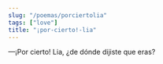 ```yaml
---
slug: "/poemas/porciertolia"
tags: ["love"]
title: "¡por-cierto!-lia"
---
```

—¡Por cierto! Lia, ¿de dónde dijiste que eras?